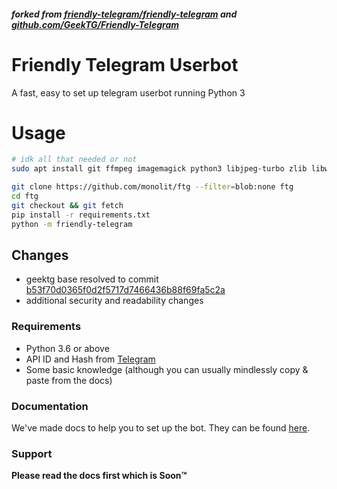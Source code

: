 ##### forked from [friendly-telegram/friendly-telegram](https://gitlab.com/friendly-telegram/friendly-telegram) and [github.com/GeekTG/Friendly-Telegram](https://github.com/GeekTG/Friendly-Telegram)

# Friendly Telegram Userbot
A fast, easy to set up telegram userbot running Python 3

# Usage
```bash
# idk all that needed or not
sudo apt install git ffmpeg imagemagick python3 libjpeg-turbo zlib libwebp libffi libcairo build-essential dialog neofetch -y

git clone https://github.com/monolit/ftg --filter=blob:none ftg
cd ftg
git checkout && git fetch
pip install -r requirements.txt
python -m friendly-telegram
```

## Changes
- geektg base resolved to commit [b53f70d0365f0d2f5717d7466436b88f69fa5c2a](https://github.com/GeekTG/Friendly-Telegram/commit/b53f70d0365f0d2f5717d7466436b88f69fa5c2a)
- additional security and readability changes

### Requirements
- Python 3.6 or above
- API ID and Hash from [Telegram](https://my.telegram.org/apps)
- Some basic knowledge (although you can usually mindlessly copy & paste from the docs)

### Documentation

We've made docs to help you to set up the bot. They can be found [here](https://friendly-telegram.gitlab.io/installation/advanced/).

### Support
**Please
read the docs first which is Soon™**
